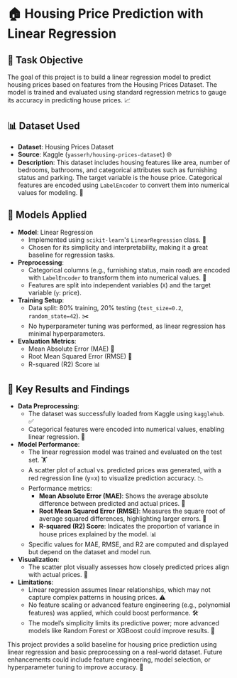 # 🏠 Housing Price Prediction with Linear Regression

## 🎯 Task Objective
The goal of this project is to build a linear regression model to predict housing prices based on features from the Housing Prices Dataset. The model is trained and evaluated using standard regression metrics to gauge its accuracy in predicting house prices. 📈

## 📊 Dataset Used
- **Dataset**: Housing Prices Dataset
- **Source**: Kaggle (`yasserh/housing-prices-dataset`) 🌐
- **Description**: This dataset includes housing features like area, number of bedrooms, bathrooms, and categorical attributes such as furnishing status and parking. The target variable is the house price. Categorical features are encoded using `LabelEncoder` to convert them into numerical values for modeling. 🔢

## 🤖 Models Applied
- **Model**: Linear Regression
  - Implemented using `scikit-learn`'s `LinearRegression` class. 🧠
  - Chosen for its simplicity and interpretability, making it a great baseline for regression tasks.
- **Preprocessing**:
  - Categorical columns (e.g., furnishing status, main road) are encoded with `LabelEncoder` to transform them into numerical values. 🔄
  - Features are split into independent variables (`X`) and the target variable (`y`: price).
- **Training Setup**:
  - Data split: 80% training, 20% testing (`test_size=0.2`, `random_state=42`). ✂️
  - No hyperparameter tuning was performed, as linear regression has minimal hyperparameters.
- **Evaluation Metrics**:
  - Mean Absolute Error (MAE) 📏
  - Root Mean Squared Error (RMSE) 📐
  - R-squared (R2) Score 📊

## 🚀 Key Results and Findings
- **Data Preprocessing**:
  - The dataset was successfully loaded from Kaggle using `kagglehub`. ✅
  - Categorical features were encoded into numerical values, enabling linear regression. 🔧
- **Model Performance**:
  - The linear regression model was trained and evaluated on the test set. 🏋️
  - A scatter plot of actual vs. predicted prices was generated, with a red regression line (y=x) to visualize prediction accuracy. 📉
  - Performance metrics:
    - **Mean Absolute Error (MAE)**: Shows the average absolute difference between predicted and actual prices. 📏
    - **Root Mean Squared Error (RMSE)**: Measures the square root of average squared differences, highlighting larger errors. 📐
    - **R-squared (R2) Score**: Indicates the proportion of variance in house prices explained by the model. 📊
  - Specific values for MAE, RMSE, and R2 are computed and displayed but depend on the dataset and model run.
- **Visualization**:
  - The scatter plot visually assesses how closely predicted prices align with actual prices. 👀
- **Limitations**:
  - Linear regression assumes linear relationships, which may not capture complex patterns in housing prices. ⚠️
  - No feature scaling or advanced feature engineering (e.g., polynomial features) was applied, which could boost performance. 🛠️
  - The model’s simplicity limits its predictive power; more advanced models like Random Forest or XGBoost could improve results. 🌟

This project provides a solid baseline for housing price prediction using linear regression and basic preprocessing on a real-world dataset. Future enhancements could include feature engineering, model selection, or hyperparameter tuning to improve accuracy. 🔮
